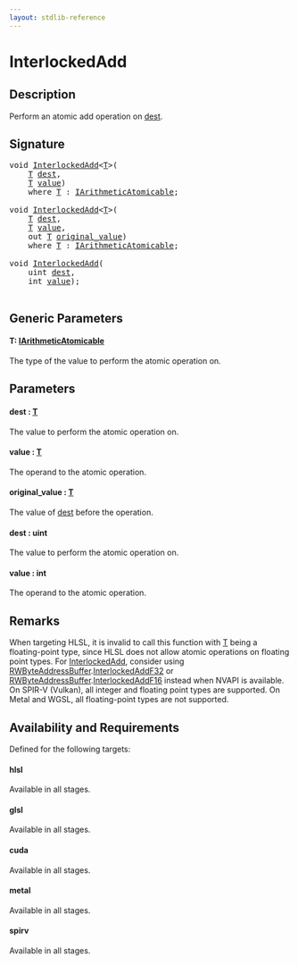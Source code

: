 ```yaml
---
layout: stdlib-reference
---
```


# InterlockedAdd

## Description

Perform an atomic add operation on <span class='code'><a href="interlockedadd-0b.html#decl-dest" class="code_param">dest</a></span>.



## Signature 

<pre>
<span class="code_keyword">void</span> <a href="interlockedadd-0b.html">InterlockedAdd</a>&lt;<a href="interlockedadd-0b.html#typeparam-T" class="code_type">T</a>&gt;(
    <a href="interlockedadd-0b.html#typeparam-T" class="code_type">T</a> <a href="interlockedadd-0b.html#decl-dest" class="code_param">dest</a>,
    <a href="interlockedadd-0b.html#typeparam-T" class="code_type">T</a> <a href="interlockedadd-0b.html#decl-value" class="code_param">value</a>)
    <span class='code_keyword'>where</span> <a href="interlockedadd-0b.html#typeparam-T" class="code_type">T</a> : <a href="../interfaces/iarithmeticatomicable-01b/index.html" class="code_type">IArithmeticAtomicable</a>;

<span class="code_keyword">void</span> <a href="interlockedadd-0b.html">InterlockedAdd</a>&lt;<a href="interlockedadd-0b.html#typeparam-T" class="code_type">T</a>&gt;(
    <a href="interlockedadd-0b.html#typeparam-T" class="code_type">T</a> <a href="interlockedadd-0b.html#decl-dest" class="code_param">dest</a>,
    <a href="interlockedadd-0b.html#typeparam-T" class="code_type">T</a> <a href="interlockedadd-0b.html#decl-value" class="code_param">value</a>,
    <span class="code_keyword">out</span> <a href="interlockedadd-0b.html#typeparam-T" class="code_type">T</a> <a href="interlockedadd-0b.html#decl-original_value" class="code_param">original_value</a>)
    <span class='code_keyword'>where</span> <a href="interlockedadd-0b.html#typeparam-T" class="code_type">T</a> : <a href="../interfaces/iarithmeticatomicable-01b/index.html" class="code_type">IArithmeticAtomicable</a>;

<span class="code_keyword">void</span> <a href="interlockedadd-0b.html">InterlockedAdd</a>(
    <span class="code_keyword">uint</span> <a href="interlockedadd-0b.html#decl-dest" class="code_param">dest</a>,
    <span class="code_keyword">int</span> <a href="interlockedadd-0b.html#decl-value" class="code_param">value</a>);

</pre>

## Generic Parameters

####  <a id="typeparam-T"></a>T: [IArithmeticAtomicable](../interfaces/iarithmeticatomicable-01b/index.html)
The type of the value to perform the atomic operation on.


## Parameters

####  <a id="decl-dest"></a>dest  : [T](interlockedadd-0b.html#typeparam-T)
The value to perform the atomic operation on.

####  <a id="decl-value"></a>value  : [T](interlockedadd-0b.html#typeparam-T)
The operand to the atomic operation.

####  <a id="decl-original_value"></a>original\_value  : [T](interlockedadd-0b.html#typeparam-T)
The value of <span class='code'><a href="interlockedadd-0b.html#decl-dest" class="code_param">dest</a></span> before the operation.

####  <a id="decl-dest"></a>dest  : uint
The value to perform the atomic operation on.

####  <a id="decl-value"></a>value  : int
The operand to the atomic operation.


## Remarks
When targeting HLSL, it is invalid to call this function with <span class='code'><a href="interlockedadd-0b.html#typeparam-T" class="code_type">T</a></span> being a floating-point type, since
HLSL does not allow atomic operations on floating point types. For <span class='code'><a href="interlockedadd-0b.html">InterlockedAdd</a></span>, consider using
<span class='code'><a href="../types/rwbyteaddressbuffer-0126d/index.html" class="code_type">RWByteAddressBuffer</a>.<a href="../types/rwbyteaddressbuffer-0126d/interlockedaddf32-0be.html">InterlockedAddF32</a></span> or <span class='code'><a href="../types/rwbyteaddressbuffer-0126d/index.html" class="code_type">RWByteAddressBuffer</a>.<a href="../types/rwbyteaddressbuffer-0126d/interlockedaddf16-0be.html">InterlockedAddF16</a></span> instead when NVAPI is available.
On SPIR-V (Vulkan), all integer and floating point types are supported.
On Metal and WGSL, all floating-point types are not supported.


## Availability and Requirements

Defined for the following targets:

#### hlsl
Available in all stages.

#### glsl
Available in all stages.

#### cuda
Available in all stages.

#### metal
Available in all stages.

#### spirv
Available in all stages.



